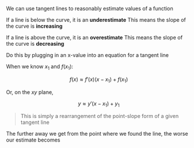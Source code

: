 We can use tangent lines to reasonably estimate values of a function

If a line is below the curve, it is an **underestimate**
This means the slope of the curve is **increasing**

If a line is above the curve, it is an **overestimate**
This means the slope of the curve is **decreasing**

Do this by plugging in an x-value into an equation for a tangent line

When we know $x_1$ and $f(x_1)$:

$$
f(x)\approx f'(x)(x-x_1)+f(x_1)
$$

Or, on the $xy$ plane, 

$$
y \approx y'(x-x_1)+y_1
$$

> This is simply a rearrangement of the point-slope form of a given tangent line

The further away we get from the point where we found the line, the worse our estimate becomes
